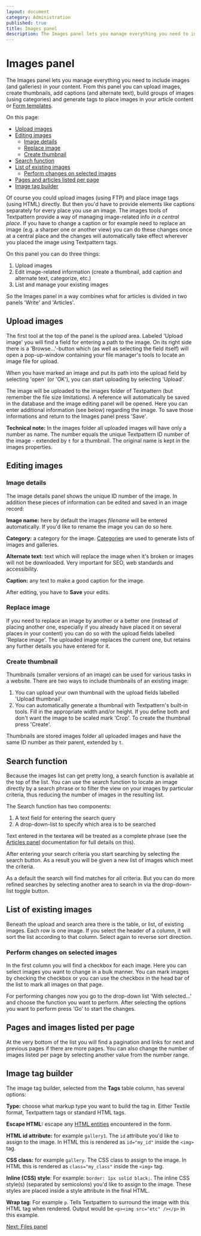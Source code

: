 ```yaml
---
layout: document
category: Administration
published: true
title: Images panel
description: The Images panel lets you manage everything you need to include images (and galleries) in your content.
---
```


# Images panel

The Images panel lets you manage everything you need to include images (and galleries) in your content. From this panel you can upload images, create thumbnails, add captions (and alternate text), build groups of images (using categories) and generate tags to place images in your article content or [Form templates](https://docs.textpattern.io/themes/form-templates-explained).

On this page:

* [Upload images](#upload-images)
* [Editing images](#editing-images)
  * [Image details](#image-details)
  * [Replace image](#replace-image)
  * [Create thumbnail](#create-thumbnail)
* [Search function](#search-function)
* [List of existing images](#list-of-existing-images)
  * [Perform changes on selected images](#perform-changes-on-selected-images)
* [Pages and articles listed per page](#pages-and-articles-listed-per-page)
* [Image tag builder](#image-tag-builder)

Of course you could upload images (using FTP) and place image tags (using HTML) directly. But then you'd have to provide elements like captions separately for every place you use an image. The images tools of Textpattern provide a way of managing image-related info *in a central place*. If you have to change a caption or for example need to replace an image (e.g. a sharper one or another view) you can do these changes once at a central place and the changes will automatically take effect wherever you placed the image using Textpattern tags.

On this panel you can do three things:

1. Upload images
2. Edit image-related information (create a thumbnail, add caption and alternate text, categorize, etc.)
3. List and manage your existing images

So the Images panel in a way combines what for articles is divided in two panels 'Write' and 'Articles'.

## Upload images

The first tool at the top of the panel is the *upload* area. Labeled 'Upload image' you will find a field for entering a path to the image. On its right side there is a 'Browse…'-button which (as well as selecting the field itself) will open a pop-up-window containing your file manager's tools to locate an image file for upload.

When you have marked an image and put its path into the upload field by selecting 'open' (or 'OK'), you can start uploading by selecting 'Upload'.

The image will be uploaded to the images folder of Textpattern (but remember the file size limitations). A reference will automatically be saved in the database and the image editing panel will be opened. Here you can enter additional information (see below) regarding the image. To save those informations and return to the Images panel press 'Save'.

**Technical note:** In the images folder all uploaded images will have only a number as name. The number equals the unique Textpattern ID number of the image - extended by `t` for a thumbnail. The original name is kept in the images properties.

## Editing images

### Image details

The image details panel shows the unique ID number of the image. In addition these pieces of information can be edited and saved in an image record:

**Image name:** here by default the images *filename* will be entered automatically. If you'd like to rename the image you can do so here.

**Category:** a category for the image. [Categories](https://docs.textpattern.io/administration/categories-panel) are used to generate lists of images and galleries.

**Alternate text:** text which will replace the image when it's broken or images will not be downloaded. Very important for SEO, web standards and accessibility.

**Caption:** any text to make a good caption for the image.

After editing, you have to **Save** your edits.

### Replace image

If you need to replace an image by another or a better one (instead of placing another one, especially if you already have placed it on several places in your content) you can do so with the upload fields labelled 'Replace image'. The uploaded image replaces the current one, but retains any further details you have entered for it.

### Create thumbnail

Thumbnails (smaller versions of an image) can be used for various tasks in a website. There are two ways to include thumbnails of an existing image:

1. You can upload your own thumbnail with the upload fields labelled 'Upload thumbnail'.
2. You can automatically generate a thumbnail with Textpattern's built-in tools. Fill in the appropriate width and/or height. If you define both and don't want the image to be scaled mark 'Crop'. To create the thumbnail press 'Create'.

Thumbnails are stored images folder all uploaded images and have the same ID number as their parent, extended by `t`.

## Search function

Because the images list can get pretty long, a search function is available at the top of the list. You can use the search function to locate an image directly by a search phrase or to filter the view on your images by particular criteria, thus reducing the number of images in the resulting list.

The Search function has two components:

1. A text field for entering the search query
2. A drop-down-list to specify which area is to be searched

Text entered in the textarea will be treated as a complete phrase (see the [Articles panel](https://docs.textpattern.io/administration/articles-panel) documentation for full details on this).

After entering your search criteria you start searching by selecting the search button. As a result you will be given a new list of images which meet the criteria.

As a default the search will find matches for all criteria. But you can do more refined searches by selecting another area to search in via the drop-down-list toggle button.

## List of existing images

Beneath the upload and search area there is the table, or list, of existing images. Each row is one image. If you select the header of a column, it will sort the list according to that column. Select again to reverse sort direction.

### Perform changes on selected images

In the first column you will find a checkbox for each image. Here you can select images you want to change in a bulk manner. You can mark images by checking the checkbox or you can use the checkbox in the head bar of the list to mark all images on that page.

For performing changes now you go to the drop-down list 'With selected…' and choose the function you want to perform. After selecting the options you want to perform press 'Go' to start the changes.

## Pages and images listed per page

At the very bottom of the list you will find a pagination and links for next and previous pages if there are more pages. You can also change the number of images listed per page by selecting another value from the number range.

## Image tag builder

The image tag builder, selected from the **Tags** table column, has several options:

**Type:** choose what markup type you want to build the tag in. Either Textile format, Textpattern tags or standard HTML tags.

**Escape HTML:** escape any [HTML entities](https://developer.mozilla.org/en-US/docs/Glossary/Entity) encountered in the form.

**HTML id attribute:** for example `gallery1`. The `id` attribute you'd like to assign to the image. In HTML this is rendered as `id="my_id"` inside the `<img>` tag.

**CSS class:** for example `gallery`. The CSS class to assign to the image. In HTML this is rendered as `class="my_class"` inside the `<img>` tag.

**Inline (CSS) style**: For example: `border: 1px solid black;`. The inline CSS style(s) (separated by semicolons) you'd like to assign to the image. These styles are placed inside a style attribute in the final HTML.

**Wrap tag**: For example `p`. Tells Textpattern to surround the image with this HTML tag when rendered. Output would be `<p><img src="etc" /></p>` in this example.

[Next: Files panel](https://docs.textpattern.io/administration/files-panel)
